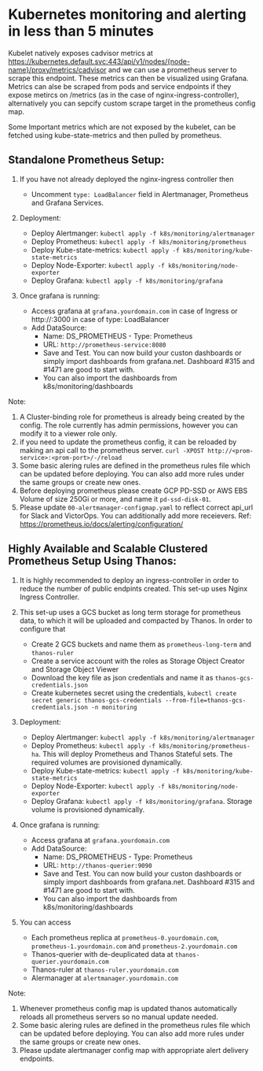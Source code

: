 # Kubernetes monitoring and alerting in less than 5 minutes

Kubelet natively exposes cadvisor metrics at https://kubernetes.default.svc:443/api/v1/nodes/{node-name}/proxy/metrics/cadvisor and we can use a prometheus server to scrape this endpoint. These metrics can then be visualized using Grafana. Metrics can alse be scraped from pods and service endpoints if they expose metircs on /metrics (as in the case of nginx-ingress-controller), alternatively you can sepcify custom scrape target in the prometheus config map. 

Some Important metrics which are not exposed by the kubelet, can be fetched using kube-state-metrics and then pulled by prometheus. 

## Standalone Prometheus Setup:

1. If you have not already deployed the nginx-ingress controller then
    - Uncomment `type: LoadBalancer` field in Alertmanager, Prometheus and Grafana Services.
2. Deployment: 
    - Deploy Alertmanger: `kubectl apply -f k8s/monitoring/alertmanager`
    - Deploy Prometheus: `kubectl apply -f k8s/monitoring/prometheus`
    - Deploy Kube-state-metrics: `kubectl apply -f k8s/monitoring/kube-state-metrics`
    - Deploy Node-Exporter: `kubectl apply -f k8s/monitoring/node-exporter`
    - Deploy Grafana: `kubectl apply -f k8s/monitoring/grafana`

3. Once grafana is running:
    - Access grafana at `grafana.yourdomain.com` in case of Ingress or http://<LB-IP>:3000 in case of type: LoadBalancer
    - Add DataSource: 
      - Name: DS_PROMETHEUS - Type: Prometheus 
      - URL: `http://prometheus-service:8080` 
      - Save and Test. You can now build your custon dashboards or simply import dashboards from grafana.net. Dashboard #315 and #1471 are good to start with.
      - You can also import the dashboards from k8s/monitoring/dashboards

Note:

1. A Cluster-binding role for prometheus is already being created by the config. The role currently has admin permissions, however you can modify it to a viewer role only.
2. if you need to update the prometheus config, it can be reloaded by making an api call to the prometheus server. `curl -XPOST http://<prom-service>:<prom-port>/-/reload`
3. Some basic alering rules are defined in the prometheus rules file which can be updated before deploying. You can also add more rules under the same groups or create new ones. 
4. Before deploying prometheus please create GCP PD-SSD or AWS EBS Volume of size 250Gi or more, and name it `pd-ssd-disk-01`.
5. Please update `00-alertmanager-configmap.yaml` to reflect correct api_url for Slack and VictorOps. You can additionally add more receievers. Ref:  https://prometheus.io/docs/alerting/configuration/ 

## Highly Available and Scalable Clustered Prometheus Setup Using Thanos:

1. It is highly recommended to deploy an ingress-controller in order to reduce the number of public endpints created. This set-up uses Nginx Ingress Controller. 

2. This set-up uses a GCS bucket as long term storage for prometheus data, to which it will be uploaded and compacted by Thanos. In order to configure that
    - Create 2 GCS buckets and name them as `prometheus-long-term` and `thanos-ruler`
    - Create a service account with the roles as Storage Object Creator and Storage Object Viewer
    - Download the key file as json credentials and name it as `thanos-gcs-credentials.json`
    - Create kubernetes secret using the credentials, `kubectl create secret generic thanos-gcs-credentials --from-file=thanos-gcs-credentials.json -n monitoring`

3. Deployment: 
    - Deploy Alertmanger: `kubectl apply -f k8s/monitoring/alertmanager`
    - Deploy Prometheus: `kubectl apply -f k8s/monitoring/prometheus-ha`. This will deploy Prometheus and Thanos Stateful sets. The required volumes are provisioned dynamically. 
    - Deploy Kube-state-metrics: `kubectl apply -f k8s/monitoring/kube-state-metrics`
    - Deploy Node-Exporter: `kubectl apply -f k8s/monitoring/node-exporter`
    - Deploy Grafana: `kubectl apply -f k8s/monitoring/grafana`. Storage volume is provisioned dynamically. 

4. Once grafana is running:
    - Access grafana at `grafana.yourdomain.com`
    - Add DataSource: 
      - Name: DS_PROMETHEUS - Type: Prometheus 
      - URL: `http://thanos-querier:9090` 
      - Save and Test. You can now build your custon dashboards or simply import dashboards from grafana.net. Dashboard #315 and #1471 are good to start with.
      - You can also import the dashboards from k8s/monitoring/dashboards

5. You can access 
    - Each prometheus replica at `prometheus-0.yourdomain.com`, `prometheus-1.yourdomain.com` and `prometheus-2.yourdomain.com`
    - Thanos-querier with de-deuplicated data at `thanos-querier.yourdomain.com`
    - Thanos-ruler at `thanos-ruler.yourdomain.com`
    - Alermanager at `alertmanager.yourdomain.com`

Note:

1. Whenever prometheus config map is updated thanos automatically reloads all prometheus servers so no manual update needed. 
2. Some basic alering rules are defined in the prometheus rules file which can be updated before deploying. You can also add more rules under the same groups or create new ones.
3. Please update alertmanager config map with appropriate alert delivery endpoints. 
